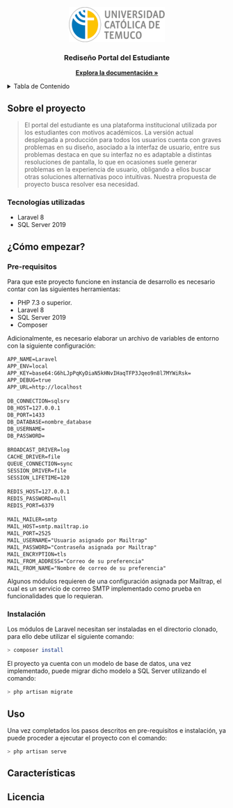 <!--LOGO-->
<div align="center">
  <a href="https://github.com/othneildrew/Best-README-Template">
    <img src="README/logo.png" alt="Logo" width="220" height="80">
  </a>

  <h3 align="center">Rediseño Portal del Estudiante</h3>

  <p align="center">
    <a href="https://github.com/eliasercs/portal-estudiante"><strong>Explora la documentación »</strong></a>
  </p>
</div>

<!--TABLA DE CONTENIDO-->
<details>
  <summary>Tabla de Contenido</summary>
  <ol>
    <li>
      <a href="#about-the-project">Sobre el proyecto</a>
      <ul>
        <li><a href="#built-with">Tecnologías utilizadas</a></li>
      </ul>
    </li>
    <li>
      <a href="#getting-started">¿Cómo empezar?</a>
      <ul>
        <li><a href="#prerequisites">Prerequisitos</a></li>
        <li><a href="#installation">Instalación</a></li>
      </ul>
    </li>
    <li><a href="#usage">Uso</a></li>
    <li><a href="#roadmap">Características</a></li>
    <li><a href="#license">Licencia</a></li>
  </ol>
</details>

## Sobre el proyecto

> El portal del estudiante es una plataforma institucional utilizada por los estudiantes con motivos académicos. La versión actual desplegada a producción para todos los usuarios cuenta con graves problemas en su diseño, asociado a la interfaz de usuario, entre sus problemas destaca en que su interfaz no es adaptable a distintas resoluciones de pantalla, lo que en ocasiones suele generar problemas en la experiencia de usuario, obligando a ellos buscar otras soluciones alternativas poco intuitivas. Nuestra propuesta de proyecto busca resolver esa necesidad.

### Tecnologías utilizadas

* Laravel 8
* SQL Server 2019

## ¿Cómo empezar?

### Pre-requisitos

Para que este proyecto funcione en instancia de desarrollo es necesario contar con las siguientes herramientas:

* PHP 7.3 o superior.
* Laravel 8
* SQL Server 2019
* Composer

Adicionalmente, es necesario elaborar un archivo de variables de entorno con la siguiente configuración: 

```
APP_NAME=Laravel
APP_ENV=local
APP_KEY=base64:G6hLJpPqKyDiaN5kHNvIHaqTFP3Jqeo9n8l7MYWiRsk=
APP_DEBUG=true
APP_URL=http://localhost

DB_CONNECTION=sqlsrv
DB_HOST=127.0.0.1
DB_PORT=1433
DB_DATABASE=nombre_database
DB_USERNAME=
DB_PASSWORD=

BROADCAST_DRIVER=log
CACHE_DRIVER=file
QUEUE_CONNECTION=sync
SESSION_DRIVER=file
SESSION_LIFETIME=120

REDIS_HOST=127.0.0.1
REDIS_PASSWORD=null
REDIS_PORT=6379

MAIL_MAILER=smtp
MAIL_HOST=smtp.mailtrap.io
MAIL_PORT=2525
MAIL_USERNAME="Usuario asignado por Mailtrap"
MAIL_PASSWORD="Contraseña asignada por Mailtrap"
MAIL_ENCRYPTION=tls
MAIL_FROM_ADDRESS="Correo de su preferencia"
MAIL_FROM_NAME="Nombre de correo de su preferencia"

```

Algunos módulos requieren de una configuración asignada por Mailtrap, el cual es un servicio de correo SMTP implementado como prueba en funcionalidades que lo requieran.

### Instalación

Los módulos de Laravel necesitan ser instaladas en el directorio clonado, para ello debe utilizar el siguiente comando:

```bash
> composer install
```

El proyecto ya cuenta con un modelo de base de datos, una vez implementado, puede migrar dicho modelo a SQL Server utilizando el comando:

```bash
> php artisan migrate
```

## Uso

Una vez completados los pasos descritos en pre-requisitos e instalación, ya puede proceder a ejecutar el proyecto con el comando:

```bash
> php artisan serve
```

## Características

## Licencia